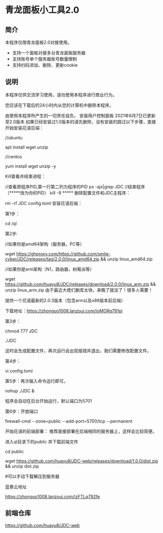 # 青龙面板小工具2.0

## 简介
本程序仅限青龙面板2.0对接使用。
* 支持一个面板对接多台青龙面板服务器
* 支持账号单个服务器账号数量限制
* 支持扫码添加、删除、更新cookie

## 说明
本程序仅供交流学习使用，请勿使用本程序进行商业行为。

您应该在下载后的24小时内从您的计算机中删除本程序。

由使用本程序所产生的一切责任自负。
安装用户控制面板 2021年6月7日已更新至2.0版本
如果已经安装过1.0版本的请先删除，没有安装的跳过以下步骤，直接开始安装花语后端：

//ubuntu

apt install wget unzip

//centos

yum install wget unzip -y

Kill查看并结束进程：

//查看原程序PID,第一行第二列为程序的PID
ps -ajx|grep JDC
//结束程序（*****改为你的PID）
kill -9 *****
删除配置文件和JDC主程序：

rm -rf JDC config.toml
安装花语后端：

第1步：

cd /ql

第2步:

//如果你是amd64架构（服务器，PC等）

wget https://ghproxy.com/https://github.com/smlie-cyber/JDC/releases/tag/2.0.0/linux_amd64.zip && unzip linux_amd64.zip

//如果你是arm架构（N1，路由器，树莓派等）

wget https://github.com/huayu8/JDC/releases/download/2.0.0/linux_arm.zip && unzip linux_arm.zip
由于最近大佬们删库太快，来晚了就没了！很多人需要！

提供一个花语最新的2.0.3版本（包含arm以及x86版本前后端）

下载地址：https://zhonguo1008.lanzoui.com/ioMORq791pi

第3步：

chmod 777 JDC

./JDC

这时会生成配置文件，再次运行会出现报错并退出，我们需要修改配置文件。

第4步：

vi config.toml

第5步：再次输入命令运行即可。

nohup ./JDC &

程序会自动在后台开始运行，默认端口为5701

第6步：开放端口

firewall-cmd --zone=public --add-port=5700/tcp --permanent


开始花语的前端部署：
推荐直接部署在后端相同的服务器上，这样会比较简便。

进入ql目录下的public 并下载前端文件

cd public

wget https://github.com/huayu8/JDC-web/releases/download/1.0.0/dist.zip && unzip dist.zip

#可以手动下载解压到服务器

蓝奏云地址

https://zhonguo1008.lanzoui.com/izFTLq792fe

## 前端仓库
<https://github.com/huayu8/JDC-web>
